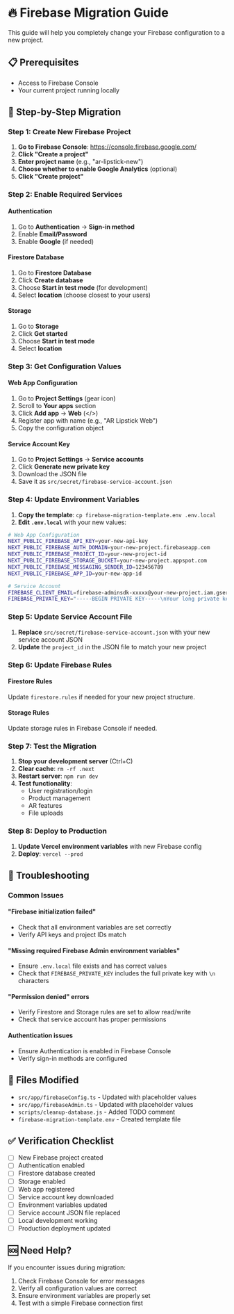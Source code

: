 # 🔥 Firebase Migration Guide

This guide will help you completely change your Firebase configuration to a new project.

## 📋 Prerequisites

- Access to Firebase Console
- Your current project running locally

## 🚀 Step-by-Step Migration

### Step 1: Create New Firebase Project

1. **Go to Firebase Console**: https://console.firebase.google.com/
2. **Click "Create a project"**
3. **Enter project name** (e.g., "ar-lipstick-new")
4. **Choose whether to enable Google Analytics** (optional)
5. **Click "Create project"**

### Step 2: Enable Required Services

#### Authentication

1. Go to **Authentication** → **Sign-in method**
2. Enable **Email/Password**
3. Enable **Google** (if needed)

#### Firestore Database

1. Go to **Firestore Database**
2. Click **Create database**
3. Choose **Start in test mode** (for development)
4. Select **location** (choose closest to your users)

#### Storage

1. Go to **Storage**
2. Click **Get started**
3. Choose **Start in test mode**
4. Select **location**

### Step 3: Get Configuration Values

#### Web App Configuration

1. Go to **Project Settings** (gear icon)
2. Scroll to **Your apps** section
3. Click **Add app** → **Web** (</>)
4. Register app with name (e.g., "AR Lipstick Web")
5. Copy the configuration object

#### Service Account Key

1. Go to **Project Settings** → **Service accounts**
2. Click **Generate new private key**
3. Download the JSON file
4. Save it as `src/secret/firebase-service-account.json`

### Step 4: Update Environment Variables

1. **Copy the template**: `cp firebase-migration-template.env .env.local`
2. **Edit `.env.local`** with your new values:

```bash
# Web App Configuration
NEXT_PUBLIC_FIREBASE_API_KEY=your-new-api-key
NEXT_PUBLIC_FIREBASE_AUTH_DOMAIN=your-new-project.firebaseapp.com
NEXT_PUBLIC_FIREBASE_PROJECT_ID=your-new-project-id
NEXT_PUBLIC_FIREBASE_STORAGE_BUCKET=your-new-project.appspot.com
NEXT_PUBLIC_FIREBASE_MESSAGING_SENDER_ID=123456789
NEXT_PUBLIC_FIREBASE_APP_ID=your-new-app-id

# Service Account
FIREBASE_CLIENT_EMAIL=firebase-adminsdk-xxxxx@your-new-project.iam.gserviceaccount.com
FIREBASE_PRIVATE_KEY="-----BEGIN PRIVATE KEY-----\nYour long private key here\n-----END PRIVATE KEY-----\n"
```

### Step 5: Update Service Account File

1. **Replace** `src/secret/firebase-service-account.json` with your new service account JSON
2. **Update** the `project_id` in the JSON file to match your new project

### Step 6: Update Firebase Rules

#### Firestore Rules

Update `firestore.rules` if needed for your new project structure.

#### Storage Rules

Update storage rules in Firebase Console if needed.

### Step 7: Test the Migration

1. **Stop your development server** (Ctrl+C)
2. **Clear cache**: `rm -rf .next`
3. **Restart server**: `npm run dev`
4. **Test functionality**:
   - User registration/login
   - Product management
   - AR features
   - File uploads

### Step 8: Deploy to Production

1. **Update Vercel environment variables** with new Firebase config
2. **Deploy**: `vercel --prod`

## 🔧 Troubleshooting

### Common Issues

#### "Firebase initialization failed"

- Check that all environment variables are set correctly
- Verify API keys and project IDs match

#### "Missing required Firebase Admin environment variables"

- Ensure `.env.local` file exists and has correct values
- Check that `FIREBASE_PRIVATE_KEY` includes the full private key with `\n` characters

#### "Permission denied" errors

- Verify Firestore and Storage rules are set to allow read/write
- Check that service account has proper permissions

#### Authentication issues

- Ensure Authentication is enabled in Firebase Console
- Verify sign-in methods are configured

## 📁 Files Modified

- `src/app/firebaseConfig.ts` - Updated with placeholder values
- `src/app/firebaseAdmin.ts` - Updated with placeholder values
- `scripts/cleanup-database.js` - Added TODO comment
- `firebase-migration-template.env` - Created template file

## ✅ Verification Checklist

- [ ] New Firebase project created
- [ ] Authentication enabled
- [ ] Firestore database created
- [ ] Storage enabled
- [ ] Web app registered
- [ ] Service account key downloaded
- [ ] Environment variables updated
- [ ] Service account JSON file replaced
- [ ] Local development working
- [ ] Production deployment updated

## 🆘 Need Help?

If you encounter issues during migration:

1. Check Firebase Console for error messages
2. Verify all configuration values are correct
3. Ensure environment variables are properly set
4. Test with a simple Firebase connection first

